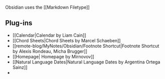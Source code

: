 

Obsidian uses the [[Markdown Filetype]]


## Plug-ins

- [[Calendar|Calendar by Liam Cain]]
- [[Chord Sheets|Chord Sheets by Marcel Schaeben]]
- [[remote-blog/MyNotes/Obsidian/Footnote Shortcut|Footnote Shortcut by Alexis Rondeau, Micha Brugger]]
- [[Homepage| Homepage by Mirnovov]]
- [[Natural Language Dates|Natural Language Dates by Argentina Ortega Sainz]]
- 